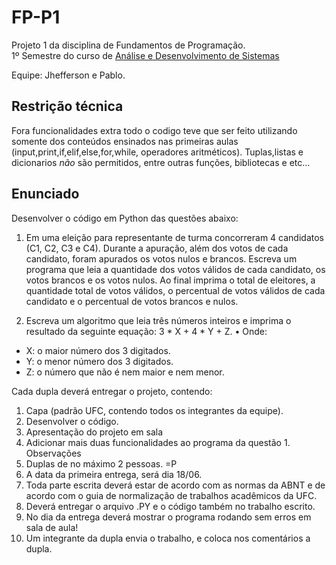 # FP-P1
Projeto 1 da disciplina de Fundamentos de Programação.<br>
1º Semestre do curso de [Análise e Desenvolvimento de Sistemas](https://www.ufc.br/ensino/guia-de-profissoes/17805-analise-e-desenvolvimento-de-sistemas)

Equipe: Jhefferson e Pablo.
## Restrição técnica
Fora funcionalidades extra todo o codigo teve que ser feito utilizando somente dos conteúdos ensinados nas primeiras aulas (input,print,if,elif,else,for,while, operadores aritméticos).
Tuplas,listas e dicionarios *não* são permitidos, entre outras funções, bibliotecas e etc... 

## Enunciado
Desenvolver o código em Python das questões abaixo:
1. Em uma eleição para representante de turma concorreram 4 candidatos (C1, C2,
C3 e C4). Durante a apuração, além dos votos de cada candidato, foram apurados
os votos nulos e brancos. Escreva um programa que leia a quantidade dos votos válidos de cada
candidato, os votos brancos e os votos nulos. Ao final imprima o total de eleitores, a quantidade total de votos válidos, o
percentual de votos válidos de cada candidato e o percentual de votos
brancos e nulos.

2. Escreva um algoritmo que leia três números inteiros e imprima o resultado da
seguinte equação: 3 * X + 4 * Y + Z.
• Onde:
- X: o maior número dos 3 digitados.
- Y: o menor número dos 3 digitados.
- Z: o número que não é nem maior e nem menor.

Cada dupla deverá entregar o projeto, contendo:
1. Capa (padrão UFC, contendo todos os integrantes da equipe).
2. Desenvolver o código.
3. Apresentação do projeto em sala
4. Adicionar mais duas funcionalidades ao programa da questão 1.
Observações
1. Duplas de no máximo 2 pessoas. =P
2. A data da primeira entrega, será dia 18/06.
3. Toda parte escrita deverá estar de acordo com as normas da ABNT e de
acordo com o guia de normalização de trabalhos acadêmicos da UFC.
4. Deverá entregar o arquivo .PY e o código também no trabalho escrito.
5. No dia da entrega deverá mostrar o programa rodando sem erros em sala
de aula!
6. Um integrante da dupla envia o trabalho, e coloca nos comentários a
dupla.
